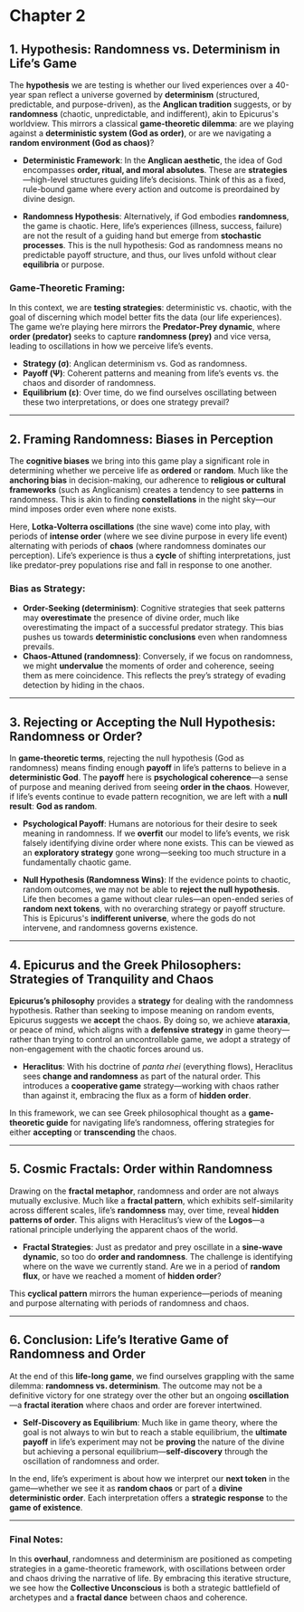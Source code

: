 # Chapter 2

## 1. **Hypothesis: Randomness vs. Determinism in Life’s Game**

The **hypothesis** we are testing is whether our lived experiences over a 40-year span reflect a universe governed by **determinism** (structured, predictable, and purpose-driven), as the **Anglican tradition** suggests, or by **randomness** (chaotic, unpredictable, and indifferent), akin to Epicurus's worldview. This mirrors a classical **game-theoretic dilemma**: are we playing against a **deterministic system (God as order)**, or are we navigating a **random environment (God as chaos)**?

- **Deterministic Framework**: In the **Anglican aesthetic**, the idea of God encompasses **order, ritual, and moral absolutes**. These are **strategies**—high-level structures guiding life’s decisions. Think of this as a fixed, rule-bound game where every action and outcome is preordained by divine design.
  
- **Randomness Hypothesis**: Alternatively, if God embodies **randomness**, the game is chaotic. Here, life’s experiences (illness, success, failure) are not the result of a guiding hand but emerge from **stochastic processes**. This is the null hypothesis: God as randomness means no predictable payoff structure, and thus, our lives unfold without clear **equilibria** or purpose.

### Game-Theoretic Framing:
In this context, we are **testing strategies**: deterministic vs. chaotic, with the goal of discerning which model better fits the data (our life experiences). The game we’re playing here mirrors the **Predator-Prey dynamic**, where **order (predator)** seeks to capture **randomness (prey)** and vice versa, leading to oscillations in how we perceive life’s events.

- **Strategy (σ)**: Anglican determinism vs. God as randomness.
- **Payoff (Ψ)**: Coherent patterns and meaning from life’s events vs. the chaos and disorder of randomness.
- **Equilibrium (ε)**: Over time, do we find ourselves oscillating between these two interpretations, or does one strategy prevail?
  
---

## 2. **Framing Randomness: Biases in Perception**

The **cognitive biases** we bring into this game play a significant role in determining whether we perceive life as **ordered** or **random**. Much like the **anchoring bias** in decision-making, our adherence to **religious or cultural frameworks** (such as Anglicanism) creates a tendency to see **patterns** in randomness. This is akin to finding **constellations** in the night sky—our mind imposes order even where none exists.

Here, **Lotka-Volterra oscillations** (the sine wave) come into play, with periods of **intense order** (where we see divine purpose in every life event) alternating with periods of **chaos** (where randomness dominates our perception). Life’s experience is thus a **cycle** of shifting interpretations, just like predator-prey populations rise and fall in response to one another.

### Bias as Strategy:
- **Order-Seeking (determinism)**: Cognitive strategies that seek patterns may **overestimate** the presence of divine order, much like overestimating the impact of a successful predator strategy. This bias pushes us towards **deterministic conclusions** even when randomness prevails.
- **Chaos-Attuned (randomness)**: Conversely, if we focus on randomness, we might **undervalue** the moments of order and coherence, seeing them as mere coincidence. This reflects the prey’s strategy of evading detection by hiding in the chaos.

---

## 3. **Rejecting or Accepting the Null Hypothesis: Randomness or Order?**

In **game-theoretic terms**, rejecting the null hypothesis (God as randomness) means finding enough **payoff** in life’s patterns to believe in a **deterministic God**. The **payoff** here is **psychological coherence**—a sense of purpose and meaning derived from seeing **order in the chaos**. However, if life’s events continue to evade pattern recognition, we are left with a **null result**: **God as random**.

- **Psychological Payoff**: Humans are notorious for their desire to seek meaning in randomness. If we **overfit** our model to life’s events, we risk falsely identifying divine order where none exists. This can be viewed as an **exploratory strategy** gone wrong—seeking too much structure in a fundamentally chaotic game.

- **Null Hypothesis (Randomness Wins)**: If the evidence points to chaotic, random outcomes, we may not be able to **reject the null hypothesis**. Life then becomes a game without clear rules—an open-ended series of **random next tokens**, with no overarching strategy or payoff structure. This is Epicurus's **indifferent universe**, where the gods do not intervene, and randomness governs existence.

---

## 4. **Epicurus and the Greek Philosophers: Strategies of Tranquility and Chaos**

**Epicurus’s philosophy** provides a **strategy** for dealing with the randomness hypothesis. Rather than seeking to impose meaning on random events, Epicurus suggests we **accept** the chaos. By doing so, we achieve **ataraxia**, or peace of mind, which aligns with a **defensive strategy** in game theory—rather than trying to control an uncontrollable game, we adopt a strategy of non-engagement with the chaotic forces around us.

- **Heraclitus**: With his doctrine of *panta rhei* (everything flows), Heraclitus sees **change and randomness** as part of the natural order. This introduces a **cooperative game** strategy—working with chaos rather than against it, embracing the flux as a form of **hidden order**.

In this framework, we can see Greek philosophical thought as a **game-theoretic guide** for navigating life’s randomness, offering strategies for either **accepting** or **transcending** the chaos.

---

## 5. **Cosmic Fractals: Order within Randomness**

Drawing on the **fractal metaphor**, randomness and order are not always mutually exclusive. Much like a **fractal pattern**, which exhibits self-similarity across different scales, life’s **randomness** may, over time, reveal **hidden patterns of order**. This aligns with Heraclitus’s view of the **Logos**—a rational principle underlying the apparent chaos of the world.

- **Fractal Strategies**: Just as predator and prey oscillate in a **sine-wave dynamic**, so too do **order and randomness**. The challenge is identifying where on the wave we currently stand. Are we in a period of **random flux**, or have we reached a moment of **hidden order**?
  
This **cyclical pattern** mirrors the human experience—periods of meaning and purpose alternating with periods of randomness and chaos.

---

## 6. **Conclusion: Life’s Iterative Game of Randomness and Order**

At the end of this **life-long game**, we find ourselves grappling with the same dilemma: **randomness vs. determinism**. The outcome may not be a definitive victory for one strategy over the other but an ongoing **oscillation**—a **fractal iteration** where chaos and order are forever intertwined.

- **Self-Discovery as Equilibrium**: Much like in game theory, where the goal is not always to win but to reach a stable equilibrium, the **ultimate payoff** in life’s experiment may not be **proving** the nature of the divine but achieving a personal equilibrium—**self-discovery** through the oscillation of randomness and order.

In the end, life’s experiment is about how we interpret our **next token** in the game—whether we see it as **random chaos** or part of a **divine deterministic order**. Each interpretation offers a **strategic response** to the **game of existence**.

---

### Final Notes:
In this **overhaul**, randomness and determinism are positioned as competing strategies in a game-theoretic framework, with oscillations between order and chaos driving the narrative of life. By embracing this iterative structure, we see how the **Collective Unconscious** is both a strategic battlefield of archetypes and a **fractal dance** between chaos and coherence.